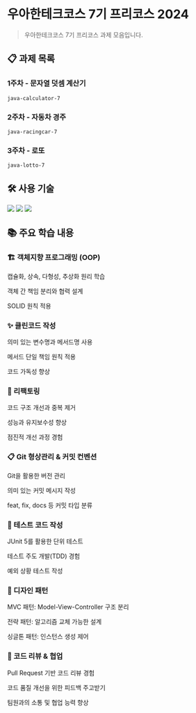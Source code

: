 # 우아한테크코스 7기 프리코스 2024

> 우아한테크코스 7기 프리코스 과제 모음입니다.

## 📋 과제 목록

### 1주차 - 문자열 덧셈 계산기
`java-calculator-7`  

### 2주차 - 자동차 경주
`java-racingcar-7`  

### 3주차 - 로또
`java-lotto-7`  

## 🛠 사용 기술
<img src="https://img.shields.io/badge/Java-ED8B00?style=flat-square&logo=openjdk&logoColor=white"/>
<img src="https://img.shields.io/badge/JUnit5-25A162?style=flat-square&logo=junit5&logoColor=white"/>
<img src="https://img.shields.io/badge/Git-F05032?style=flat-square&logo=git&logoColor=white"/>



## 📚 주요 학습 내용
### 🏗️ 객체지향 프로그래밍 (OOP)
캡슐화, 상속, 다형성, 추상화 원리 학습

객체 간 책임 분리와 협력 설계

SOLID 원칙 적용

### ✨ 클린코드 작성

의미 있는 변수명과 메서드명 사용

메서드 단일 책임 원칙 적용

코드 가독성 향상

### 🔄 리팩토링

코드 구조 개선과 중복 제거

성능과 유지보수성 향상

점진적 개선 과정 경험

### 📋 Git 형상관리 & 커밋 컨벤션

Git을 활용한 버전 관리

의미 있는 커밋 메시지 작성

feat, fix, docs 등 커밋 타입 분류

### 🧪 테스트 코드 작성

JUnit 5를 활용한 단위 테스트

테스트 주도 개발(TDD) 경험

예외 상황 테스트 작성

### 🎨 디자인 패턴

MVC 패턴: Model-View-Controller 구조 분리

전략 패턴: 알고리즘 교체 가능한 설계

싱글톤 패턴: 인스턴스 생성 제어

### 🤝 코드 리뷰 & 협업

Pull Request 기반 코드 리뷰 경험

코드 품질 개선을 위한 피드백 주고받기

팀원과의 소통 및 협업 능력 향상
